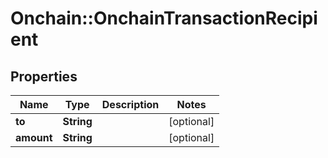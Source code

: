 # Onchain::OnchainTransactionRecipient

## Properties
Name | Type | Description | Notes
------------ | ------------- | ------------- | -------------
**to** | **String** |  | [optional] 
**amount** | **String** |  | [optional] 


